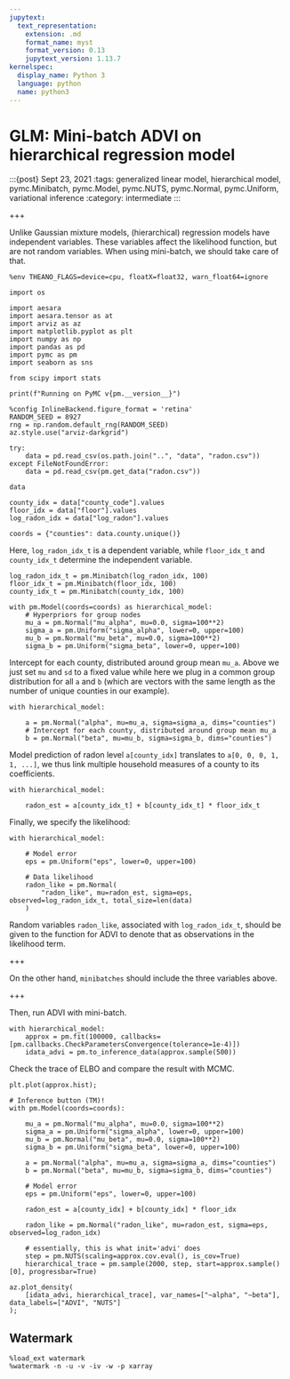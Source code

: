 ```yaml
---
jupytext:
  text_representation:
    extension: .md
    format_name: myst
    format_version: 0.13
    jupytext_version: 1.13.7
kernelspec:
  display_name: Python 3
  language: python
  name: python3
---
```


# GLM: Mini-batch ADVI on hierarchical regression model

:::{post} Sept 23, 2021
:tags: generalized linear model, hierarchical model, pymc.Minibatch, pymc.Model, pymc.NUTS, pymc.Normal, pymc.Uniform, variational inference
:category: intermediate
:::

+++

Unlike Gaussian mixture models, (hierarchical) regression models have independent variables. These variables affect the likelihood function, but are not random variables. When using mini-batch, we should take care of that.

```{code-cell} ipython3
%env THEANO_FLAGS=device=cpu, floatX=float32, warn_float64=ignore

import os

import aesara
import aesara.tensor as at
import arviz as az
import matplotlib.pyplot as plt
import numpy as np
import pandas as pd
import pymc as pm
import seaborn as sns

from scipy import stats

print(f"Running on PyMC v{pm.__version__}")
```

```{code-cell} ipython3
%config InlineBackend.figure_format = 'retina'
RANDOM_SEED = 8927
rng = np.random.default_rng(RANDOM_SEED)
az.style.use("arviz-darkgrid")
```

```{code-cell} ipython3
try:
    data = pd.read_csv(os.path.join("..", "data", "radon.csv"))
except FileNotFoundError:
    data = pd.read_csv(pm.get_data("radon.csv"))

data
```

```{code-cell} ipython3
county_idx = data["county_code"].values
floor_idx = data["floor"].values
log_radon_idx = data["log_radon"].values

coords = {"counties": data.county.unique()}
```

Here, `log_radon_idx_t` is a dependent variable, while `floor_idx_t` and `county_idx_t` determine the independent variable.

```{code-cell} ipython3
log_radon_idx_t = pm.Minibatch(log_radon_idx, 100)
floor_idx_t = pm.Minibatch(floor_idx, 100)
county_idx_t = pm.Minibatch(county_idx, 100)
```

```{code-cell} ipython3
with pm.Model(coords=coords) as hierarchical_model:
    # Hyperpriors for group nodes
    mu_a = pm.Normal("mu_alpha", mu=0.0, sigma=100**2)
    sigma_a = pm.Uniform("sigma_alpha", lower=0, upper=100)
    mu_b = pm.Normal("mu_beta", mu=0.0, sigma=100**2)
    sigma_b = pm.Uniform("sigma_beta", lower=0, upper=100)
```

Intercept for each county, distributed around group mean `mu_a`. Above we just set `mu` and `sd` to a fixed value while here we plug in a common group distribution for all `a` and `b` (which are vectors with the same length as the number of unique counties in our example).

```{code-cell} ipython3
with hierarchical_model:

    a = pm.Normal("alpha", mu=mu_a, sigma=sigma_a, dims="counties")
    # Intercept for each county, distributed around group mean mu_a
    b = pm.Normal("beta", mu=mu_b, sigma=sigma_b, dims="counties")
```

Model prediction of radon level `a[county_idx]` translates to `a[0, 0, 0, 1, 1, ...]`, we thus link multiple household measures of a county to its coefficients.

```{code-cell} ipython3
with hierarchical_model:

    radon_est = a[county_idx_t] + b[county_idx_t] * floor_idx_t
```

Finally, we specify the likelihood:

```{code-cell} ipython3
with hierarchical_model:

    # Model error
    eps = pm.Uniform("eps", lower=0, upper=100)

    # Data likelihood
    radon_like = pm.Normal(
        "radon_like", mu=radon_est, sigma=eps, observed=log_radon_idx_t, total_size=len(data)
    )
```

Random variables `radon_like`, associated with `log_radon_idx_t`, should be given to the function for ADVI to denote that as observations in the likelihood term.

+++

On the other hand, `minibatches` should include the three variables above.

+++

Then, run ADVI with mini-batch.

```{code-cell} ipython3
with hierarchical_model:
    approx = pm.fit(100000, callbacks=[pm.callbacks.CheckParametersConvergence(tolerance=1e-4)])
    idata_advi = pm.to_inference_data(approx.sample(500))
```

Check the trace of ELBO and compare the result with MCMC.

```{code-cell} ipython3
plt.plot(approx.hist);
```

```{code-cell} ipython3
# Inference button (TM)!
with pm.Model(coords=coords):

    mu_a = pm.Normal("mu_alpha", mu=0.0, sigma=100**2)
    sigma_a = pm.Uniform("sigma_alpha", lower=0, upper=100)
    mu_b = pm.Normal("mu_beta", mu=0.0, sigma=100**2)
    sigma_b = pm.Uniform("sigma_beta", lower=0, upper=100)

    a = pm.Normal("alpha", mu=mu_a, sigma=sigma_a, dims="counties")
    b = pm.Normal("beta", mu=mu_b, sigma=sigma_b, dims="counties")

    # Model error
    eps = pm.Uniform("eps", lower=0, upper=100)

    radon_est = a[county_idx] + b[county_idx] * floor_idx

    radon_like = pm.Normal("radon_like", mu=radon_est, sigma=eps, observed=log_radon_idx)

    # essentially, this is what init='advi' does
    step = pm.NUTS(scaling=approx.cov.eval(), is_cov=True)
    hierarchical_trace = pm.sample(2000, step, start=approx.sample()[0], progressbar=True)
```

```{code-cell} ipython3
az.plot_density(
    [idata_advi, hierarchical_trace], var_names=["~alpha", "~beta"], data_labels=["ADVI", "NUTS"]
);
```

## Watermark

```{code-cell} ipython3
%load_ext watermark
%watermark -n -u -v -iv -w -p xarray
```
